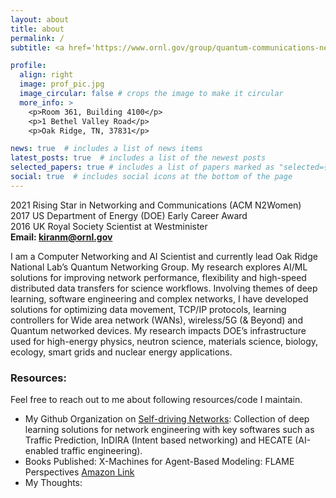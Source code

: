 ```yaml
---
layout: about
title: about
permalink: /
subtitle: <a href='https://www.ornl.gov/group/quantum-communications-networking'>Group Leader for Quantum Communications and Networking</a> at <b>Oak Ridge National Laboratory</b> 

profile:
  align: right
  image: prof_pic.jpg
  image_circular: false # crops the image to make it circular
  more_info: >
    <p>Room 361, Building 4100</p>
    <p>1 Bethel Valley Road</p>
    <p>Oak Ridge, TN, 37831</p>

news: true  # includes a list of news items
latest_posts: true  # includes a list of the newest posts
selected_papers: true # includes a list of papers marked as "selected={true}"
social: true  # includes social icons at the bottom of the page
---
```


2021 Rising Star in Networking and Communications (ACM N2Women)<br>
2017 US Department of Energy (DOE) Early Career Award<br>
2016 UK Royal Society Scientist at Westminister<br>
**Email: kiranm@ornl.gov**<br>

    
I am a Computer Networking and AI Scientist and currently lead Oak Ridge National Lab’s Quantum Networking Group. My research explores AI/ML solutions for improving network performance, flexibility and high-speed distributed data transfers for science workflows. Involving themes of deep learning, software engineering and complex networks, I have developed solutions for optimizing data movement, TCP/IP protocols, learning controllers for Wide area network (WANs), wireless/5G (& Beyond) and Quantum networked devices. My research impacts DOE’s infrastructure used for high-energy physics, neutron science, materials science, biology, ecology, smart grids and nuclear energy applications.


<h3>Resources:</h3>
Feel free to reach out to me about following resources/code I maintain.
<ul>
  <li>My Github Organization on <a href="https://github.com/SelfDrivingNetworkLab">Self-driving Networks</a>: Collection of deep learning solutions for network engineering with key softwares such as Traffic Prediction, InDIRA (Intent based networking) and HECATE (AI-enabled traffic engineering).</li>
  <li>Books Published: X-Machines for Agent-Based Modeling: FLAME Perspectives <a href='https://www.amazon.com/s?k=X-Machines+for+Agent-Based+Modeling%3A+FLAME+Perspectives&i=stripbooks&ref=nb_sb_noss'>Amazon Link</a> </li>
 <li>My Thoughts: <a href='Medium, PacketPushers'></a> </li>
</ul>




